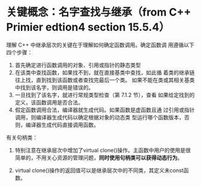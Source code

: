 # 关键概念：名字查找与继承（from C++ Primier edtion4 section 15.5.4）

理解 C++ 中继承层次的关键在于理解如何确定函数调用。确定函数调
用遵循以下四个步骤：
1. 首先确定进行函数调用的对象、引用或指针的静态类型
2. 在该类中查找函数，如果找不到，就在直接基类中查找，如此循
      着类的继承链往上找，直到找到该函数或者查找完最后一个类。
      如果不能在类或其相关基类中找到该名字，则调用是错误的。
3. 一旦找到了该名字，就进行常规类型检查（第 7.1.2 节），查看
   如果给定找到的定义，该函数调用是否合法。
4. 假定函数调用合法，编译器就生成代码。如果函数是虚函数且通
   过引用或指针调用，则编译器生成代码以确定根据对象的动态类
   型运行哪个函数版本，否则，编译器生成代码直接调用函数。

有关句柄类：

1. 特别注意在继承层次中增加了virtual clone()操作。主函数中用户的使用是很简单的，不用关心资源的管理问题，**同时使用句柄类可以获得动态行为**。

2. virtual clone()操作的返回值可以是继承层次中的不同类，其定义未const函数。